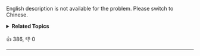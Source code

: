 <p>English description is not available for the problem. Please switch to Chinese.</p>

<details><summary><strong>Related Topics</strong></summary>树 | 深度优先搜索 | 二叉树</details><br>

<div>👍 386, 👎 0<span style='float: right;'></span></div>

<div id="labuladong"><hr>

</div>



